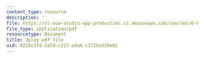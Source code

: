 ```yaml
---
content_type: resource
description: ''
file: https://ol-ocw-studio-app-production.s3.amazonaws.com/courses/6-006-introduction-to-algorithms-fall-2011/0224c2fd2a7dc217eda6c172b1d16e01_rvdJDijO2Ro.pdf
file_type: application/pdf
resourcetype: Document
title: 3play pdf file
uid: 0224c2fd-2a7d-c217-eda6-c172b1d16e01
---
```

